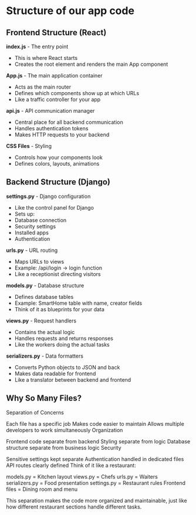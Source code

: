 # Structure of our app code

## Frontend Structure (React)

**index.js** - The entry point

- This is where React starts
- Creates the root element and renders the main App component

**App.js** - The main application container

- Acts as the main router
- Defines which components show up at which URLs
- Like a traffic controller for your app

**api.js** - API communication manager

- Central place for all backend communication
- Handles authentication tokens
- Makes HTTP requests to your backend

**CSS Files** - Styling

- Controls how your components look
- Defines colors, layouts, animations

## Backend Structure (Django)

**settings.py** - Django configuration

- Like the control panel for Django
- Sets up:
- Database connection
- Security settings
- Installed apps
- Authentication

**urls.py** - URL routing

- Maps URLs to views
- Example: /api/login → login function
- Like a receptionist directing visitors

**models.py** - Database structure

- Defines database tables
- Example: SmartHome table with name, creator fields
- Think of it as blueprints for your data

**views.py** - Request handlers

- Contains the actual logic
- Handles requests and returns responses
- Like the workers doing the actual tasks

**serializers.py** - Data formatters

- Converts Python objects to JSON and back
- Makes data readable for frontend
- Like a translator between backend and frontend

## Why So Many Files?

Separation of Concerns

Each file has a specific job
Makes code easier to maintain
Allows multiple developers to work simultaneously
Organization

Frontend code separate from backend
Styling separate from logic
Database structure separate from business logic
Security

Sensitive settings kept separate
Authentication handled in dedicated files
API routes clearly defined
Think of it like a restaurant:

models.py = Kitchen layout
views.py = Chefs
urls.py = Waiters
serializers.py = Food presentation
settings.py = Restaurant rules
Frontend files = Dining room and menu

This separation makes the code more organized and maintainable, just like how different restaurant sections handle different tasks.
